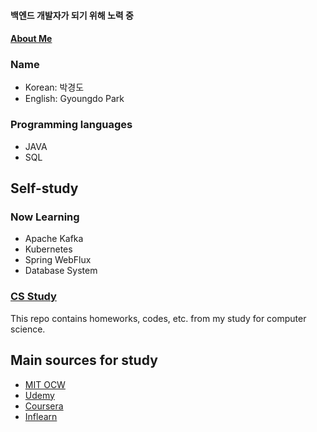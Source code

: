 <div align=left>

#### 백엔드 개발자가 되기 위해 노력 중

#### [About Me](https://five-pendulum-ae2.notion.site/11176a96a9d7807c8cd6e19207d02322?pvs=25)

### Name
- Korean: 박경도
- English: Gyoungdo Park

### Programming languages
- JAVA
- SQL

## Self-study
### Now Learning
- Apache Kafka
- Kubernetes
- Spring WebFlux
- Database System

### [CS Study](https://github.com/rudeh1253/cs-study)<br>
This repo contains homeworks, codes, etc. from my study for computer science.

## Main sources for study
- [MIT OCW](https://ocw.mit.edu/)
- [Udemy](https://www.udemy.com/)
- [Coursera](https://www.coursera.org/)
- [Inflearn](https://www.inflearn.com/)
